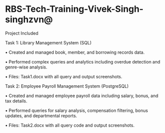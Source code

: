 # RBS-Tech-Training-Vivek-Singh-singhzvn@
Project Included

Task 1: Library Management System (SQL)

• Created and managed book, member, and borrowing records data.

• Performed complex queries and analytics including overdue detection and genre-wise analysis.

• Files: Task1.docx with all query and output screenshots.


Task 2: Employee Payroll Management System (PostgreSQL)

• Created and managed employee payroll data including salary, bonus, and tax details.

• Performed queries for salary analysis, compensation filtering, bonus updates, and departmental reports.

• Files: Task2.docx with all query code and output screenshots.
